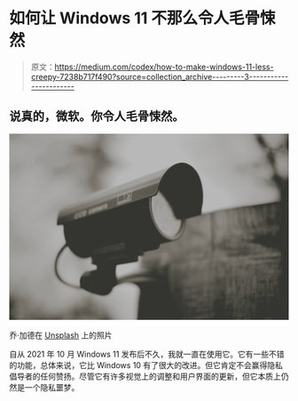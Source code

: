 # 如何让 Windows 11 不那么令人毛骨悚然

> 原文：<https://medium.com/codex/how-to-make-windows-11-less-creepy-7238b717f490?source=collection_archive---------3----------------------->

## 说真的，微软。你令人毛骨悚然。

![](img/9fe1e2b5fd9196c4a780dc15b9201d97.png)

乔·加德在 [Unsplash](https://unsplash.com?utm_source=medium&utm_medium=referral) 上的照片

自从 2021 年 10 月 Windows 11 发布后不久，我就一直在使用它。它有一些不错的功能，总体来说，它比 Windows 10 有了很大的改进。但它肯定不会赢得隐私倡导者的任何赞扬。尽管它有许多视觉上的调整和用户界面的更新，但它本质上仍然是一个隐私噩梦。